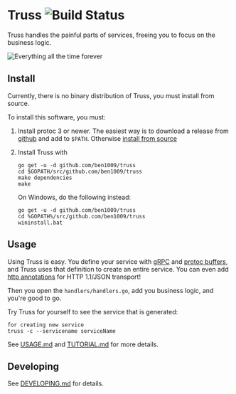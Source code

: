 # Truss ![Build Status](https://github.com/ben1009/truss/workflows/Go/badge.svg?branch=master)

Truss handles the painful parts of services, freeing you to focus on the
business logic.

![Everything all the time forever](http://i.imgur.com/FtvVeBG.jpg)

## Install

Currently, there is no binary distribution of Truss, you must install from
source.

To install this software, you must:

1. Install protoc 3 or newer. The easiest way is to
download a release from [github](https://github.com/gogo/protobuf/releases)
and add to `$PATH`.
Otherwise [install from source](https://github.com/gogo/protobuf)
1. Install Truss with

	```
	go get -u -d github.com/ben1009/truss
	cd $GOPATH/src/github.com/ben1009/truss
	make dependencies
	make
	```
	On Windows, do the following instead:
	```
	go get -u -d github.com/ben1009/truss
	cd %GOPATH%/src/github.com/ben1009/truss
	wininstall.bat
	```

## Usage

Using Truss is easy. You define your service with [gRPC](http://www.grpc.io/)
and [protoc buffers](https://developers.google.com/protocol-buffers/docs/proto3),
and Truss uses that definition to create an entire service. You can even
add [http annotations](
https://github.com/googleapis/googleapis/blob/928a151b2f871b4239b7707e1bb59258df3fe10a/google/api/http.proto#L36)
for HTTP 1.1/JSON transport!

Then you open the `handlers/handlers.go`,
add you business logic, and you're good to go.

Try Truss for yourself to see the service that is generated:
```
for creating new service
truss -c --servicename serviceName 
```

See [USAGE.md](./USAGE.md) and [TUTORIAL.md](./TUTORIAL.md) for more details.

## Developing

See [DEVELOPING.md](./DEVELOPING.md) for details.
